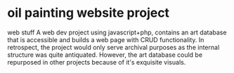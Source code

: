 # oil painting website project
web stuff
A web dev project using javascript+php, contains an art database that is accessible and builds a web page with CRUD functionality. In retrospect, the project would only serve archival purposes as the internal structure was quite antiquated. However, the art database could be repurposed in other projects because of it's exquisite visuals. 
